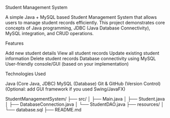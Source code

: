 Student Management System

A simple Java + MySQL based Student Management System
that allows users to manage student records efficiently.
This project demonstrates core concepts of Java programming, 
JDBC (Java Database Connectivity), MySQL integration, and CRUD operations.


Features

Add new student details 
View all student records
Update existing student information
Delete student records
Database connectivity using MySQL
User-friendly console/GUI (based on your implementation)

Technologies Used

Java (Core Java, JDBC)
MySQL (Database)
Git & GitHub (Version Control)
(Optional: add GUI framework if you used Swing/JavaFX)

StudentManagementSystem/
├── src/
│   ├── Main.java
│   ├── Student.java
│   ├── DatabaseConnection.java
│   └── StudentDAO.java
├── resources/
│   └── database.sql
├── README.md
